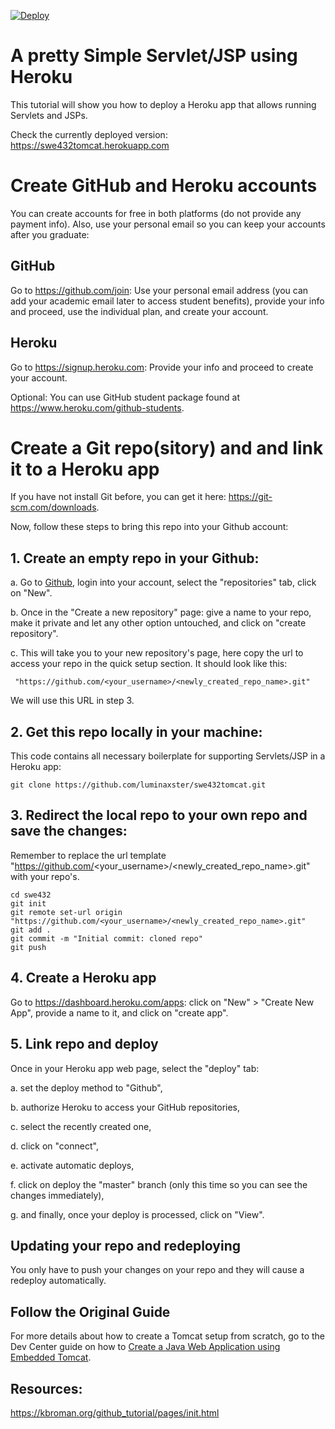 [![Deploy](https://www.herokucdn.com/deploy/button.svg)](https://heroku.com/deploy)
# A pretty Simple Servlet/JSP using Heroku

This tutorial will show you how to deploy a Heroku app that allows running Servlets and JSPs.

Check the currently deployed version: https://swe432tomcat.herokuapp.com

# Create GitHub and Heroku accounts

You can create accounts for free in both platforms (do not provide any payment info). Also, use your personal email so you can keep your accounts after you graduate:

## GitHub

Go to https://github.com/join: Use your personal email address (you can add your academic email later to access student benefits), provide your info and proceed, use the individual plan, and create your account.

## Heroku

Go to https://signup.heroku.com: Provide your info and proceed to create your account.

Optional: You can use GitHub student package found at https://www.heroku.com/github-students. 

# Create a Git repo(sitory) and and link it to a Heroku app 

If you have not install Git before, you can get it here: https://git-scm.com/downloads.

Now, follow these steps to bring this repo into your Github account:

## 1. Create an empty repo in your Github:

a. Go to [Github](www.github.com), login into your account, select the "repositories" tab, click on "New".

b. Once in the "Create a new repository" page: give a name to your repo, make it private and let any other option untouched, and click on "create repository".

c. This will take you to your new repository's page, here copy the url to access your repo in the quick setup section.
It should look like this:

``` "https://github.com/<your_username>/<newly_created_repo_name>.git"```

We will use this URL in step 3.

## 2. Get this repo locally in your machine:
This code contains all necessary boilerplate for supporting Servlets/JSP in a Heroku app:
```
git clone https://github.com/luminaxster/swe432tomcat.git
```

## 3. Redirect the local repo to your own repo and save the changes:

Remember to replace the url template "https://github.com/<your_username>/<newly_created_repo_name>.git" with your repo's.

```
cd swe432
git init
git remote set-url origin "https://github.com/<your_username>/<newly_created_repo_name>.git"
git add .
git commit -m "Initial commit: cloned repo"
git push
```

## 4. Create a Heroku app

Go to https://dashboard.heroku.com/apps: click on "New" > "Create New App", provide a name to it, and click on "create app".

## 5. Link repo and deploy 

Once in your Heroku app web page, select the "deploy" tab:

 a. set the deploy method to "Github",
 
 b. authorize Heroku to access your GitHub repositories,
 
 c. select the recently created one,
 
 d. click on "connect",
 
 e. activate automatic deploys,
 
 f. click on deploy the "master" branch (only this time so you can see the changes immediately),
 
 g. and finally, once your deploy is processed, click on "View".
 
## Updating your repo and redeploying

You only have to push your changes on your repo and they will cause a redeploy automatically.


## Follow the Original Guide
For more details about how to create a Tomcat setup from scratch, go to the Dev Center guide on how to [Create a Java Web Application using Embedded Tomcat](https://devcenter.heroku.com/articles/create-a-java-web-application-using-embedded-tomcat).

## Resources: 

https://kbroman.org/github_tutorial/pages/init.html  


